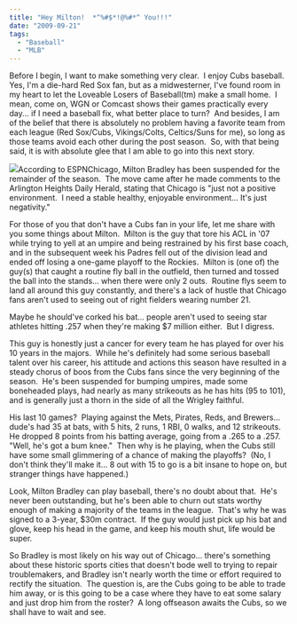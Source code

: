 ```yaml
---
title: "Hey Milton!  *^%#$*!@%#*^ You!!!"
date: "2009-09-21"
tags:
  - "Baseball"
  - "MLB"
---
```


Before I begin, I want to make something very clear.  I enjoy Cubs baseball.  Yes, I'm a die-hard Red Sox fan, but as a midwesterner, I've found room in my heart to let the Loveable Losers of Baseball(tm) make a small home.  I mean, come on, WGN or Comcast shows their games practically every day... if I need a baseball fix, what better place to turn?  And besides, I am of the belief that there is absolutely no problem having a favorite team from each league (Red Sox/Cubs, Vikings/Colts, Celtics/Suns for me), so long as those teams avoid each other during the post season.  So, with that being said, it is with absolute glee that I am able to go into this next story.

![](images/milton-bradley-chicago-cubs.jpg)According to ESPNChicago, Milton Bradley has been suspended for the remainder of the season.  The move came after he made comments to the Arlington Heights Daily Herald, stating that Chicago is "just not a positive environment.  I need a stable healthy, enjoyable environment... It's just negativity."

For those of you that don't have a Cubs fan in your life, let me share with you some things about Milton.  Milton is the guy that tore his ACL in '07 while trying to yell at an umpire and being restrained by his first base coach, and in the subsequent week his Padres fell out of the division lead and ended off losing a one-game playoff to the Rockies.  Milton is (one of) the guy(s) that caught a routine fly ball in the outfield, then turned and tossed the ball into the stands... when there were only 2 outs.  Routine flys seem to land all around this guy constantly, and there's a lack of hustle that Chicago fans aren't used to seeing out of right fielders wearing number 21.

Maybe he should've corked his bat... people aren't used to seeing star athletes hitting .257 when they're making $7 million either.  But I digress.

This guy is honestly just a cancer for every team he has played for over his 10 years in the majors.  While he's definitely had some serious baseball talent over his career, his attitude and actions this season have resulted in a steady chorus of boos from the Cubs fans since the very beginning of the season.  He's been suspended for bumping umpires, made some boneheaded plays, had nearly as many strikeouts as he has hits (95 to 101), and is generally just a thorn in the side of all the Wrigley faithful.

His last 10 games?  Playing against the Mets, Pirates, Reds, and Brewers... dude's had 35 at bats, with 5 hits, 2 runs, 1 RBI, 0 walks, and 12 strikeouts.  He dropped 8 points from his batting average, going from a .265 to a .257.  "Well, he's got a bum knee."  Then why is he playing, when the Cubs still have some small glimmering of a chance of making the playoffs?  (No, I don't think they'll make it... 8 out with 15 to go is a bit insane to hope on, but stranger things have happened.)

Look, Milton Bradley can play baseball, there's no doubt about that.  He's never been outstanding, but he's been able to churn out stats worthy enough of making a majority of the teams in the league.  That's why he was signed to a 3-year, $30m contract.  If the guy would just pick up his bat and glove, keep his head in the game, and keep his mouth shut, life would be super.

So Bradley is most likely on his way out of Chicago... there's something about these historic sports cities that doesn't bode well to trying to repair troublemakers, and Bradley isn't nearly worth the time or effort required to rectify the situation.  The question is, are the Cubs going to be able to trade him away, or is this going to be a case where they have to eat some salary and just drop him from the roster?  A long offseason awaits the Cubs, so we shall have to wait and see.
